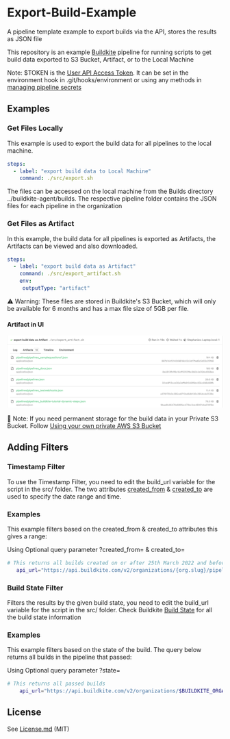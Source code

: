 # Export-Build-Example
A pipeline template example to export builds via the API, stores the results as JSON file

This repository is an example [Buildkite](https://buildkite.com/) pipeline for running scripts to get build data exported  to S3 Bucket, Artifact, or to the Local Machine 

Note: $TOKEN is the [User API Access Token](https://buildkite.com/user/api-access-tokens). It can be set in the environment hook in .git/hooks/environment or using any methods in [managing pipeline secrets](https://buildkite.com/docs/pipelines/secrets#main)

## Examples
### Get Files Locally
This example is used to export the build data for all pipelines to the local machine. 

```yml
steps:
  - label: "export build data to Local Machine"
    command: ./src/export.sh
```
The files can be accessed on the local machine from the Builds directory ../buildkite-agent/builds. The respective pipeline folder contains the JSON files for each pipeline in the organization

### Get Files as Artifact
In this example, the build data for all pipelines is exported as Artifacts, the Artifacts can be viewed and also downloaded. 
```yml
steps:
  - label: "export build data as Artifact"
    command: ./src/export_artifact.sh
    env:
     outputType: "artifact"
```
:warning: Warning: These files are stored in Buildkite's S3 Bucket, which will only be available for 6 months and has a max file size of 5GB per file. <br/>

#### Artifact in UI
![Screenshot of result in Buildkite User Interface](images/artifact.png)

:lantern: Note: If you need permanent storage for the build data in your Private S3 Bucket. Follow [Using your own private AWS S3 Bucket](https://buildkite.com/docs/agent/v3/cli-artifact#using-your-private-aws-s3-bucket)


## Adding Filters
### Timestamp Filter
To use the Timestamp Filter, you need to edit the build_url variable for the script in the src/ folder. The two attributes [created_from](https://buildkite.com/docs/apis/rest-api/builds#list-all-builds) & [created_to](https://buildkite.com/docs/apis/rest-api/builds#list-all-builds) are used to specify the date range and time.

### Examples

This example filters based on the created_from & created_to attributes this gives a range: 

Using Optional query parameter ?created_from= & created_to=

```bash
# This returns all builds created on or after 25th March 2022 and before 28th March 2022
   api_url="https://api.buildkite.com/v2/organizations/{org.slug}/pipelines/{pipeline.slug}/builds?created_from=2022-03-25&created_to=2022-03-28" 
```

### Build State Filter
Filters the results by the given build state, you need to edit the build_url variable for the script in the src/ folder. Check Buildkite [Build State](https://buildkite.com/docs/pipelines/defining-steps#build-states) for all the build state information

### Examples
This example filters based on the state of the build. The query below returns all builds in the pipeline that passed:

Using Optional query parameter ?state=

```bash
# This returns all passed builds
    api_url="https://api.buildkite.com/v2/organizations/$BUILDKITE_ORGANIZATION_SLUG/pipelines/$slug/builds?state=passed"
```

## License

See [License.md](License.md) (MIT)


